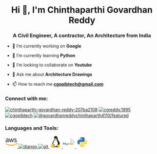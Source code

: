 <h1 align="center">Hi 👋, I'm Chinthaparthi Govardhan Reddy</h1>
<h3 align="center">A Civil Engineer, A contractor, An Architecture from India</h3>

- 🔭 I’m currently working on **Google**

- 🌱 I’m currently learning **Python**

- 👯 I’m looking to collaborate on **Youtube**

- 💬 Ask me about **Architecture Drawings**

- 📫 How to reach me **cgopibtech@gmail.com**

<h3 align="left">Connect with me:</h3>
<p align="left">
<a href="https://linkedin.com/in/chinthaparthi-govardhan-reddy-207ba2108" target="blank"><img align="center" src="https://raw.githubusercontent.com/rahuldkjain/github-profile-readme-generator/master/src/images/icons/Social/linked-in-alt.svg" alt="chinthaparthi-govardhan-reddy-207ba2108" height="30" width="40" /></a>
<a href="https://fb.com/cgreddy.1995" target="blank"><img align="center" src="https://raw.githubusercontent.com/rahuldkjain/github-profile-readme-generator/master/src/images/icons/Social/facebook.svg" alt="cgreddy.1995" height="30" width="40" /></a>
<a href="https://instagram.com/cgopibtech" target="blank"><img align="center" src="https://raw.githubusercontent.com/rahuldkjain/github-profile-readme-generator/master/src/images/icons/Social/instagram.svg" alt="cgopibtech" height="30" width="40" /></a>
<a href="https://www.youtube.com/c/@govardhanreddychinthaparth4110/featured" target="blank"><img align="center" src="https://raw.githubusercontent.com/rahuldkjain/github-profile-readme-generator/master/src/images/icons/Social/youtube.svg" alt="@govardhanreddychinthaparth4110/featured" height="30" width="40" /></a>
</p>

<h3 align="left">Languages and Tools:</h3>
<p align="left"> <a href="https://aws.amazon.com" target="_blank" rel="noreferrer"> <img src="https://raw.githubusercontent.com/devicons/devicon/master/icons/amazonwebservices/amazonwebservices-original-wordmark.svg" alt="aws" width="40" height="40"/> </a> <a href="https://www.djangoproject.com/" target="_blank" rel="noreferrer"> <img src="https://cdn.worldvectorlogo.com/logos/django.svg" alt="django" width="40" height="40"/> </a> <a href="https://git-scm.com/" target="_blank" rel="noreferrer"> <img src="https://www.vectorlogo.zone/logos/git-scm/git-scm-icon.svg" alt="git" width="40" height="40"/> </a> <a href="https://www.linux.org/" target="_blank" rel="noreferrer"> <img src="https://raw.githubusercontent.com/devicons/devicon/master/icons/linux/linux-original.svg" alt="linux" width="40" height="40"/> </a> <a href="https://www.mysql.com/" target="_blank" rel="noreferrer"> <img src="https://raw.githubusercontent.com/devicons/devicon/master/icons/mysql/mysql-original-wordmark.svg" alt="mysql" width="40" height="40"/> </a> <a href="https://www.python.org" target="_blank" rel="noreferrer"> <img src="https://raw.githubusercontent.com/devicons/devicon/master/icons/python/python-original.svg" alt="python" width="40" height="40"/> </a> </p>

